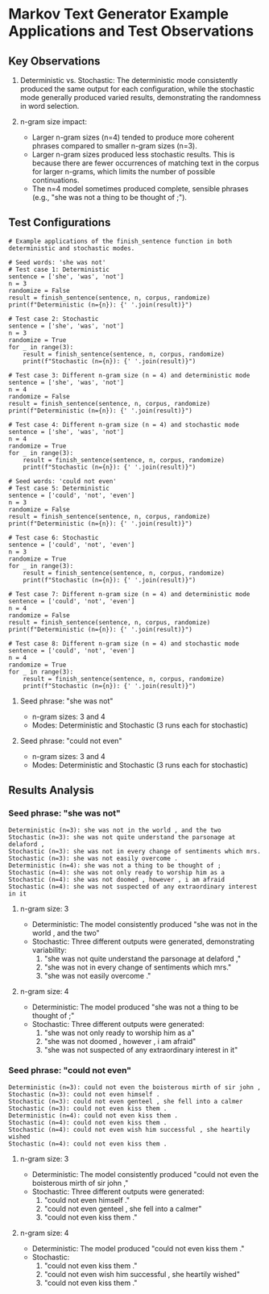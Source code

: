 # Markov Text Generator Example Applications and Test Observations 

## Key Observations

1. Deterministic vs. Stochastic: The deterministic mode consistently produced the same output for each configuration, while the stochastic mode generally produced varied results, demonstrating the randomness in word selection.

2. n-gram size impact: 
   - Larger n-gram sizes (n=4) tended to produce more coherent phrases compared to smaller n-gram sizes (n=3). 
   - Larger n-gram sizes produced less stochastic results. This is because there are fewer occurrences of matching text in the corpus for larger n-grams, which limits the number of possible continuations. 
   - The n=4 model sometimes produced complete, sensible phrases (e.g., "she was not a thing to be thought of ;"). 

## Test Configurations

```
# Example applications of the finish_sentence function in both deterministic and stochastic modes.

# Seed words: 'she was not'
# Test case 1: Deterministic
sentence = ['she', 'was', 'not']
n = 3
randomize = False
result = finish_sentence(sentence, n, corpus, randomize)
print(f"Deterministic (n={n}): {' '.join(result)}")

# Test case 2: Stochastic
sentence = ['she', 'was', 'not']
n = 3
randomize = True
for _ in range(3):
    result = finish_sentence(sentence, n, corpus, randomize)
    print(f"Stochastic (n={n}): {' '.join(result)}")

# Test case 3: Different n-gram size (n = 4) and deterministic mode
sentence = ['she', 'was', 'not']
n = 4
randomize = False
result = finish_sentence(sentence, n, corpus, randomize)
print(f"Deterministic (n={n}): {' '.join(result)}")

# Test case 4: Different n-gram size (n = 4) and stochastic mode
sentence = ['she', 'was', 'not']
n = 4
randomize = True
for _ in range(3):
    result = finish_sentence(sentence, n, corpus, randomize)
    print(f"Stochastic (n={n}): {' '.join(result)}")

# Seed words: 'could not even'
# Test case 5: Deterministic
sentence = ['could', 'not', 'even']
n = 3
randomize = False
result = finish_sentence(sentence, n, corpus, randomize)
print(f"Deterministic (n={n}): {' '.join(result)}")

# Test case 6: Stochastic
sentence = ['could', 'not', 'even']
n = 3
randomize = True
for _ in range(3):
    result = finish_sentence(sentence, n, corpus, randomize)
    print(f"Stochastic (n={n}): {' '.join(result)}")

# Test case 7: Different n-gram size (n = 4) and deterministic mode
sentence = ['could', 'not', 'even']
n = 4
randomize = False
result = finish_sentence(sentence, n, corpus, randomize)
print(f"Deterministic (n={n}): {' '.join(result)}")

# Test case 8: Different n-gram size (n = 4) and stochastic mode
sentence = ['could', 'not', 'even']
n = 4
randomize = True
for _ in range(3):
    result = finish_sentence(sentence, n, corpus, randomize)
    print(f"Stochastic (n={n}): {' '.join(result)}")
```

1. Seed phrase: "she was not"
   - n-gram sizes: 3 and 4
   - Modes: Deterministic and Stochastic (3 runs each for stochastic)

2. Seed phrase: "could not even"
   - n-gram sizes: 3 and 4
   - Modes: Deterministic and Stochastic (3 runs each for stochastic)

## Results Analysis

### Seed phrase: "she was not"

```
Deterministic (n=3): she was not in the world , and the two
Stochastic (n=3): she was not quite understand the parsonage at delaford ,
Stochastic (n=3): she was not in every change of sentiments which mrs.
Stochastic (n=3): she was not easily overcome .
Deterministic (n=4): she was not a thing to be thought of ;
Stochastic (n=4): she was not only ready to worship him as a
Stochastic (n=4): she was not doomed , however , i am afraid
Stochastic (n=4): she was not suspected of any extraordinary interest in it
```

1. n-gram size: 3
   - Deterministic: The model consistently produced "she was not in the world , and the two"
   - Stochastic: Three different outputs were generated, demonstrating variability:
     1. "she was not quite understand the parsonage at delaford ,"
     2. "she was not in every change of sentiments which mrs."
     3. "she was not easily overcome ."

2. n-gram size: 4
   - Deterministic: The model produced "she was not a thing to be thought of ;"
   - Stochastic: Three different outputs were generated:
     1. "she was not only ready to worship him as a"
     2. "she was not doomed , however , i am afraid"
     3. "she was not suspected of any extraordinary interest in it"

### Seed phrase: "could not even"

```
Deterministic (n=3): could not even the boisterous mirth of sir john ,
Stochastic (n=3): could not even himself .
Stochastic (n=3): could not even genteel , she fell into a calmer
Stochastic (n=3): could not even kiss them .
Deterministic (n=4): could not even kiss them .
Stochastic (n=4): could not even kiss them .
Stochastic (n=4): could not even wish him successful , she heartily wished
Stochastic (n=4): could not even kiss them .
```

1. n-gram size: 3
   - Deterministic: The model consistently produced "could not even the boisterous mirth of sir john ,"
   - Stochastic: Three different outputs were generated:
     1. "could not even himself ."
     2. "could not even genteel , she fell into a calmer"
     3. "could not even kiss them ."

2. n-gram size: 4
   - Deterministic: The model produced "could not even kiss them ."
   - Stochastic: 
     1. "could not even kiss them ."
     2. "could not even wish him successful , she heartily wished"
     3. "could not even kiss them ."
